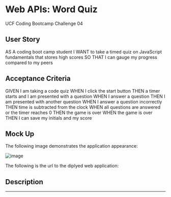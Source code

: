 # Web APIs: Word Quiz

UCF Coding Bootcamp Challenge 04

## User Story
AS A coding boot camp student
I WANT to take a timed quiz on JavaScript fundamentals that stores high scores
SO THAT I can gauge my progress compared to my peers

## Acceptance Criteria

GIVEN I am taking a code quiz
WHEN I click the start button
THEN a timer starts and I am presented with a question
WHEN I answer a question
THEN I am presented with another question
WHEN I answer a question incorrectly
THEN time is subtracted from the clock
WHEN all questions are answered or the timer reaches 0
THEN the game is over
WHEN the game is over
THEN I can save my initials and my score

## Mock Up

The following image demonstrates the application appearance:

![image](https://user-images.githubusercontent.com/111001779/196494846-6da57607-5f00-4e2d-b299-0e64ccc516ec.png)


The following is the url to the diplyed web application:



## Description

*****************************
